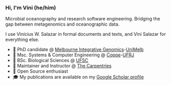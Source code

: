 ### Hi, I'm Vini (he/him)

Microbial oceanography and research software engineering. Bridging the gap between metagenomics and oceanographic data.

I use Vinícius W. Salazar in formal documents and texts, and Vini Salazar for everything else.

- 🦘  PhD candidate @ [Melbourne Integrative Genomics](https://sites.research.unimelb.edu.au/integrative-genomics/)-[UniMelb](https://www.unimelb.edu.au/)
- 💾  Msc. Systems & Computer Engineering @ [Coppe](https://www.coppe.ufrj.br/)-[UFRJ](https://ufrj.br/)
- 🌱  BSc. Biological Sciences @ [UFSC](http://ufsc.br/)
- 🔨  Maintainer and Instructor @ [The Carpentries](https://carpentries.org/)
- 🐧  Open Source enthusiast
- 🎓  My publications are available on my [Google Scholar profile](https://scholar.google.com/citations?user=P6xo0BsAAAAJ)
